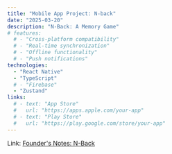 ```yaml
---
title: "Mobile App Project: N-back"
date: "2025-03-20"
description: "N-Back: A Memory Game"
# features:
  # - "Cross-platform compatibility"
  # - "Real-time synchronization"
  # - "Offline functionality"
  # - "Push notifications"
technologies:
  - "React Native"
  - "TypeScript"
  # - "Firebase"
  - "Zustand"
links:
  # - text: "App Store"
  #   url: "https://apps.apple.com/your-app"
  # - text: "Play Store"
  #   url: "https://play.google.com/store/your-app"
---
```


Link: [Founder's Notes: N-Back](https://brandonshoop.com/projects/nback-app)